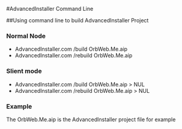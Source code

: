 #AdvancedInstaller Command Line

##Using command line to build AdvancedInstaller Project

### Normal Node 
* AdvancedInstaller.com /build OrbWeb.Me.aip
* AdvancedInstaller.com /rebuild OrbWeb.Me.aip

### Slient mode

* AdvancedInstaller.com /build OrbWeb.Me.aip > NUL
* AdvancedInstaller.com /rebuild OrbWeb.Me.aip > NUL


### Example

 The OrbWeb.Me.aip is the AdvancedInstaller project file for example


